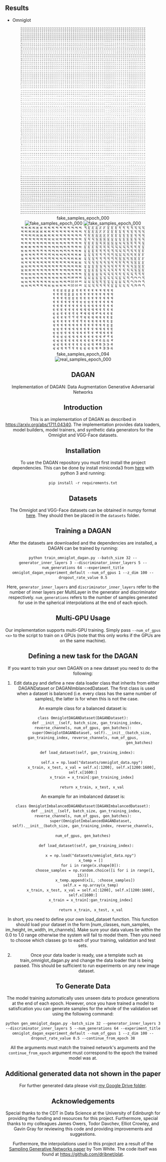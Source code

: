 ## Results

* Omniglot

<div align="center">
<img src="/omniglot/dagan/experiment/visual_outputs/test_z_variations_omniglot_dagan_experiment_3_1.png" height="200px" alt="fake_samples_epoch_000" >
<img src="/omniglot/dagan/experiment/visual_outputs/test_z_variations_omniglot_dagan_experiment_3_3.png" height="200px" alt="fake_samples_epoch_000" >
<img src="/omniglot/dagan/experiment/visual_outputs/test_z_variations_omniglot_dagan_experiment_3_4.png" height="200px" alt="fake_samples_epoch_000" >
<center>fake_samples_epoch_000</center>

<div align="center">
<img src="/omniglot/dagan/experiment/visual_outputs/val_z_spherical_omniglot_dagan_experiment_94_9_31" height="200px" alt="fake_samples_epoch_000" >
<img src="/omniglot/dagan/experiment/visual_outputs/val_z_spherical_omniglot_dagan_experiment_94_9_30" height="200px" alt="fake_samples_epoch_000" >
<img src="/omniglot/dagan/experiment/visual_outputs/val_z_spherical_omniglot_dagan_experiment_94_9_29.png" height="200px" alt="fake_samples_epoch_000" >
<img src="/omniglot/dagan/experiment/visual_outputs/val_z_spherical_omniglot_dagan_experiment_94_9_23.png" height="200px" alt="fake_samples_epoch_000" >
<img src="/omniglot/dagan/experiment/visual_outputs/val_z_spherical_omniglot_dagan_experiment_94_9_20.png" height="200px" alt="fake_samples_epoch_000" >
<center>fake_samples_epoch_094</center>





<img src="/RUNs-old/Ominiglot_simple_adDCGAN/image_map/real_samples_epoch_005.png" height="200px" alt="real_samples_epoch_000" >
</div>




## DAGAN
Implementation of DAGAN: Data Augmentation Generative Adversarial Networks

## Introduction

This is an implementation of DAGAN as described in https://arxiv.org/abs/1711.04340. The implementation provides data loaders, model builders, model trainers, and synthetic data generators for the Omniglot and VGG-Face datasets.

## Installation

To use the DAGAN repository you must first install the project dependencies. This can be done by install miniconda3 from <a href="https://conda.io/miniconda.html">here</a> 
 with python 3 and running:

```pip install -r requirements.txt```

## Datasets

The Omniglot and VGG-Face datasets can be obtained in numpy format <a href="https://drive.google.com/drive/folders/15x2C11OrNeKLMzBDHrv8NPOwyre6H3O5?usp=sharing" target="_blank">here</a>. They should then be placed in the `datasets` folder.

## Training a DAGAN

After the datasets are downloaded and the dependencies are installed, a DAGAN can be trained by running:

```
python train_omniglot_dagan.py --batch_size 32 --generator_inner_layers 3 --discriminator_inner_layers 5 --num_generations 64 --experiment_title omniglot_dagan_experiment_default --num_of_gpus 1 --z_dim 100 --dropout_rate_value 0.5
```

Here, `generator_inner_layers` and `discriminator_inner_layers` refer to the number of inner layers per MultiLayer in the generator and discriminator respectively. `num_generations` refers to the number of samples generated for use in the spherical interpolations at the end of each epoch.

## Multi-GPU Usage

Our implementation supports multi-GPU training. Simply pass `--num_of_gpus <x>` to the script to train on  x GPUs (note that this only works if the GPUs are on the same machine).

## Defining a new task for the DAGAN

If you want to train your own DAGAN on a new dataset you need to do the following:

1. Edit data.py and define a new data loader class that inherits from either DAGANDataset or DAGANImblancedDataset. The first class is used when a dataset is balanced (i.e. every class has the same number of samples), the latter is for when this is not the case.

An example class for a balanced dataset is:

```
class OmniglotDAGANDataset(DAGANDataset):
    def __init__(self, batch_size, gan_training_index, reverse_channels, num_of_gpus, gen_batches):
        super(OmniglotDAGANDataset, self).__init__(batch_size, gan_training_index, reverse_channels, num_of_gpus,
                                                   gen_batches)

    def load_dataset(self, gan_training_index):

        self.x = np.load("datasets/omniglot_data.npy")
        x_train, x_test, x_val = self.x[:1200], self.x[1200:1600], self.x[1600:]
        x_train = x_train[:gan_training_index]

        return x_train, x_test, x_val
 ```
 
 An example for an imbalanced dataset is:
 
 ```
 class OmniglotImbalancedDAGANDataset(DAGANImbalancedDataset):
    def __init__(self, batch_size, gan_training_index, reverse_channels, num_of_gpus, gen_batches):
        super(OmniglotImbalancedDAGANDataset, self).__init__(batch_size, gan_training_index, reverse_channels,
                                                             num_of_gpus, gen_batches)

    def load_dataset(self, gan_training_index):

        x = np.load("datasets/omniglot_data.npy")
        x_temp = []
        for i in range(x.shape[0]):
            choose_samples = np.random.choice([i for i in range(1, 15)])
            x_temp.append(x[i, :choose_samples])
        self.x = np.array(x_temp)
        x_train, x_test, x_val = self.x[:1200], self.x[1200:1600], self.x[1600:]
        x_train = x_train[:gan_training_index]

        return x_train, x_test, x_val
 ```

In short, you need to define your own load_dataset function. This function should load your dataset in the form [num_classes, num_samples, im_height, im_width, im_channels]. Make sure your data values lie within the 0.0 to 1.0 range otherwise the system will fail to model them. Then you need to choose which classes go to each of your training, validation and test sets.

2. Once your data loader is ready, use a template such as train_omniglot_dagan.py and change the data loader that is being passed. This should be sufficient to run experiments on any new image dataset.

## To Generate Data

The model training automatically uses unseen data to produce generations at the end of each epoch. However, once you have trained a model to satisfication you can generate samples for the whole of the validation set using the following command:

```
python gen_omniglot_dagan.py -batch_size 32 --generator_inner_layers 3 --discriminator_inner_layers 5 --num_generations 64 --experiment_title omniglot_dagan_experiment_default --num_of_gpus 1 --z_dim 100 --dropout_rate_value 0.5 --continue_from_epoch 38
```
All the arguments must match the trained network's arguments and the `continue_from_epoch` argument must correspond to the epoch the trained model was at.

## Additional generated data not shown in the paper

For further generated data please visit 
<a href="https://drive.google.com/drive/folders/1IqdhiQzxHysSSnfSrGA9_jKTWzp9gl0k?usp=sharing" target="_blank">my Google Drive folder</a>.

## Acknowledgements

Special thanks to the CDT in Data Science at the University of Edinburgh for providing the funding and resources for this project.
Furthermore, special thanks to my colleagues James Owers, Todor Davchev, Elliot Crowley, and Gavin Gray for reviewing this code and providing improvements and suggestions.

Furthermore, the interpolations used in this project are a result of the <a href="https://arxiv.org/abs/1609.04468" target="_blank">Sampling Generative Networks paper</a> by Tom White. 
The code itself was found at https://github.com/dribnet/plat.
